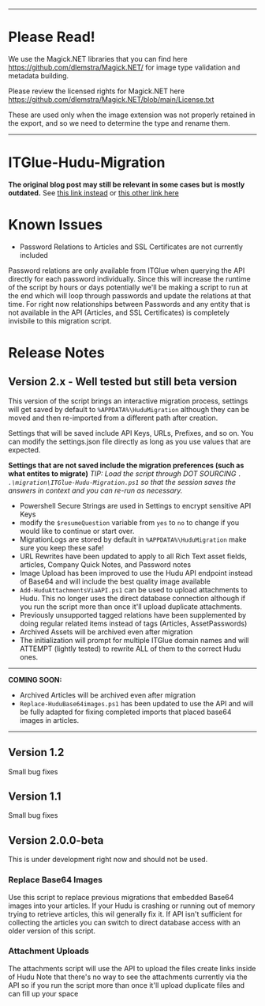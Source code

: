 ___
# Please Read!
We use the Magick.NET libraries that you can find here https://github.com/dlemstra/Magick.NET/ for image type validation and metadata building.

Please review the licensed rights for Magick.NET here https://github.com/dlemstra/Magick.NET/blob/main/License.txt

These are used only when the image extension was not properly retained in the export, and so we need to determine the type and rename them.
___
# ITGlue-Hudu-Migration

**The original blog post may still be relevant in some cases but is mostly outdated.** See [this link instead](https://mspbook.mspgeek.org/books/hudu-scripts-in-progress/page/itglue-to-hudu-migration) or [this other link here](https://demort.hosteddocs.io/shared_article/7BKhGktLGN1FEDSVEkh1bLpF)


# Known Issues
 - Password Relations to Articles and SSL Certificates are not currently included

Password relations are only available from ITGlue when querying the API directly for each password individually. Since this will increase the runtime of the script by hours or days potentially we'll be making a script to run at the end which will loop through passwords and update the relations at that time. For right now relationships between Passwords and any entity that is not available in the API (Articles, and SSL Certificates) is completely invisbile to this migration script.

# Release Notes
## Version 2.x - Well tested but still beta version
This version of the script brings an interactive migration process, settings will get saved by default to `%APPDATA%\HuduMigration` although they can be moved and then re-imported from a different path after creation.

Settings that will be saved include API Keys, URLs, Prefixes, and so on. You can modify the settings.json file directly as long as you use values that are expected. 

**Settings that are not saved include the migration preferences (such as what entites to migrate)**
*TIP: Load the script through DOT SOURCING `. .\migration\ITGlue-Hudu-Migration.ps1` so that the session saves the answers in context and you can re-run as necessary.*

- Powershell Secure Strings are used in Settings to encrypt sensitive API Keys
- modify the `$resumeQuestion` variable from `yes` to `no` to change if you would like to continue or start over.
- MigrationLogs are stored by default in `%APPDATA%\HuduMigration` make sure you keep these safe!
- URL Rewrites have been updated to apply to all Rich Text asset fields, articles, Company Quick Notes, and Password notes
- Image Upload has been improved to use the Hudu API endpoint instead of Base64 and will include the best quality image available
- `Add-HuduAttachmentsViaAPI.ps1` can be used to upload attachments to Hudu. This no longer uses the direct database connection although if you run the script more than once it'll upload duplicate attachments.
- Previously unsupported tagged relations have been supplemented by doing regular related items instead of tags (Articles, AssetPasswords)
- Archived Assets will be archived even after migration
- The initialization will prompt for multiple ITGlue domain names and will ATTEMPT (lightly tested) to rewrite ALL of them to the correct Hudu ones.


___
**COMING SOON:** 
- Archived Articles will be archived even after migration
- `Replace-HuduBase64images.ps1` has been updated to use the API and will be fully adapted for fixing completed imports that placed base64 images in articles.
___
## Version 1.2
Small bug fixes
## Version 1.1
Small bug fixes
## Version 2.0.0-beta
This is under development right now and should not be used.

### Replace Base64 Images
Use this script to replace previous migrations that embedded Base64 images into your articles. If your Hudu is crashing or running out of memory trying to retrieve articles, this wil generally fix it. If API isn't sufficient for collecting the articles you can switch to direct database access with an older version of this script.


### Attachment Uploads
The attachments script will use the API to upload the files create links inside of Hudu
Note that there's no way to see the attachments currently via the API so if you run the script more than once it'll upload duplicate files and can fill up your space
